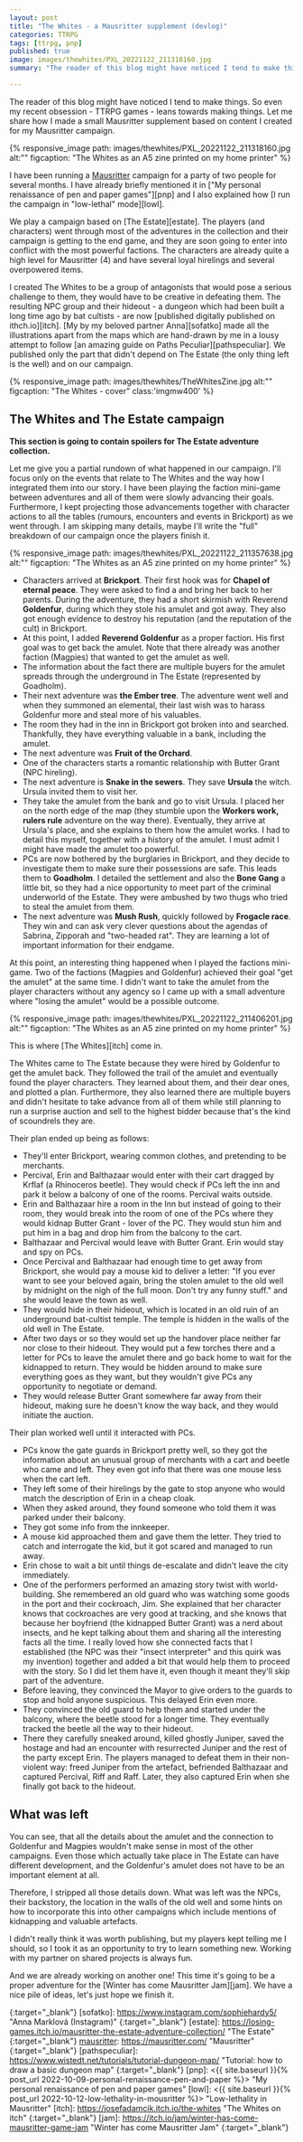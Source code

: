 ```yaml
---
layout: post
title: "The Whites - a Mausritter supplement (devlog)"
categories: TTRPG
tags: [ttrpg, pnp]
published: true
image: images/thewhites/PXL_20221122_211318160.jpg
summary: "The reader of this blog might have noticed I tend to make things. So even my recent obsession - TTRPG games - leans towards making things. Let me share how I made a small Mausritter supplement based on content I created for my mausritter campaign."

---
```


The reader of this blog might have noticed I tend to make things. So even my recent obsession - TTRPG games - leans towards making things. Let me share how I made a small Mausritter supplement based on content I created for my Mausritter campaign.

{% responsive_image path: images/thewhites/PXL_20221122_211318160.jpg  alt:"" figcaption: "The Whites as an A5 zine printed on my home printer"  %}

I have been running a [Mausritter][mausritter] campaign for a party of two people for several months. I have already briefly mentioned it in ["My personal renaissance of pen and paper games"][pnp] and I also explained how [I run the campaign in "low-lethal" mode][lowl].

We play a campaign based on [The Estate][estate]. The players (and characters) went through most of the adventures in the collection and their campaign is getting to the end game, and they are soon going to enter into conflict with the most powerful factions. The characters are already quite a high level for Mausritter (4) and have several loyal hirelings and several overpowered items.

I created The Whites to be a group of antagonists that would pose a serious challenge to them, they would have to be creative in defeating them. The resulting NPC group and their hideout - a dungeon which had been built a long time ago by bat cultists - are now [published digitally published on ithch.io][itch]. [My by my beloved partner Anna][sofatko] made all the illustrations apart from the maps which are hand-drawn by me in a lousy attempt to follow [an amazing guide on Paths Peculiar][pathspeculiar]. We published only the part that didn't depend on The Estate (the only thing left is the well) and on our campaign. 

{% responsive_image path: images/thewhites/TheWhitesZine.jpg  alt:"" figcaption: "The Whites - cover" class:'imgmw400' %}

## The Whites and The Estate campaign

**This section is going to contain spoilers for The Estate adventure collection.**

Let me give you a partial rundown of what happened in our campaign. I'll focus only on the events that relate to The Whites and the way how I integrated them into our story. I have been playing the faction mini-game between adventures and all of them were slowly advancing their goals. Furthermore, I kept projecting those advancements together with character actions to all the tables (rumours, encounters and events in Brickport) as we went through. I am skipping many details, maybe I'll write the "full" breakdown of our campaign once the players finish it.


{% responsive_image path: images/thewhites/PXL_20221122_211357638.jpg  alt:"" figcaption: "The Whites as an A5 zine printed on my home printer"  %}

- Characters arrived at **Brickport**. Their first hook was for **Chapel of eternal peace**. They were asked to find a and bring her back to her parents. During the adventure, they had a short skirmish with Reverend **Goldenfur**, during which they stole his amulet and got away. They also got enough evidence to destroy his reputation (and the reputation of the cult) in Brickport.
- At this point, I added **Reverend Goldenfur** as a proper faction. His first goal was to get back the amulet. Note that there already was another faction (Magpies) that wanted to get the amulet as well.
- The information about the fact there are multiple buyers for the amulet spreads through the underground in The Estate (represented by Goadholm). 
- Their next adventure was **the Ember tree**. The adventure went well and when they summoned an elemental, their last wish was to harass Goldenfur more and steal more of his valuables.
- The room they had in the inn in Brickport got broken into and searched. Thankfully, they have everything valuable in a bank, including the amulet.
- The next adventure was **Fruit of the Orchard**.
- One of the characters starts a romantic relationship with Butter Grant (NPC hireling). 
- The next adventure is **Snake in the sewers**. They save **Ursula** the witch. Ursula invited them to visit her.
- They take the amulet from the bank and go to visit Ursula. I placed her on the north edge of the map (they stumble upon the **Workers work, rulers rule** adventure on the way there). Eventually, they arrive at Ursula's place, and she explains to them how the amulet works. I had to detail this myself, together with a history of the amulet. I must admit I might have made the amulet too powerful.
- PCs are now bothered by the burglaries in Brickport, and they decide to investigate them to make sure their possessions are safe. This leads them to **Goadholm**. I detailed the settlement and also the **Bone Gang** a little bit, so they had a nice opportunity to meet part of the criminal underworld of the Estate. They were ambushed by two thugs who tried to steal the amulet from them. 
- The next adventure was **Mush Rush**, quickly followed by **Frogacle race**. They win and can ask very clever questions about the agendas of Sabrina, Zipporah and "two-headed rat". They are learning a lot of important information for their endgame.

At this point, an interesting thing happened when I played the factions mini-game. Two of the factions (Magpies and Goldenfur) achieved their goal "get the amulet" at the same time. I didn't want to take the amulet from the  player characters without any agency so I came up with a small adventure where "losing the amulet" would be a possible outcome.

{% responsive_image path: images/thewhites/PXL_20221122_211406201.jpg  alt:"" figcaption: "The Whites as an A5 zine printed on my home printer"  %}

This is where [The Whites][itch] come in.

The Whites came to The Estate because they were hired by Goldenfur to get the amulet back. They followed the trail of the amulet and eventually found the player characters. They learned about them, and their dear ones, and plotted a plan. Furthermore, they also learned there are multiple buyers and didn't hesitate to take advance from all of them while still planning to run a surprise auction and sell to the highest bidder because that's the kind of scoundrels they are.

Their plan ended up being as follows:

- They'll enter Brickport, wearing common clothes, and pretending to be merchants. 
- Percival, Erin and Balthazaar would enter with their cart dragged by Krflaf (a Rhinoceros beetle). They would check if PCs left the inn and park it below a balcony of one of the rooms. Percival waits outside.
- Erin and Balthazaar hire a room in the Inn but instead of going to their room, they would break into the room of one of the PCs where they would kidnap Butter Grant - lover of the PC. They would stun him and put him in a bag and drop him from the balcony to the cart. 
- Balthazaar and Percival would leave with Butter Grant. Erin would stay and spy on PCs. 
- Once Percival and Balthazaar had enough time to get away from Brickport, she would pay a mouse kid to deliver a letter: "If you ever want to see your beloved again, bring the stolen amulet to the old well by midnight on the nigh of the full moon. Don't try any funny stuff." and she would leave the town as well. 
- They would hide in their hideout, which is located in an old ruin of an underground bat-cultist temple. The temple is hidden in the walls of the old well in The Estate. 
- After two days or so they would set up the handover place neither far nor close to their hideout. They would put a few torches there and a letter for PCs to leave the amulet there and go back home to wait for the kidnapped to return. They would be hidden around to make sure everything goes as they want, but they wouldn't give PCs any opportunity to negotiate or demand. 
- They would release Butter Grant somewhere far away from their hideout, making sure he doesn't know the way back, and they would initiate the auction.

Their plan worked well until it interacted with PCs. 

- PCs know the gate guards in Brickport pretty well, so they got the information about an unusual group of merchants with a cart and beetle who came and left. They even got info that there was one mouse less when the cart left.
- They left some of their hirelings by the gate to stop anyone who would match the description of Erin in a cheap cloak.
- When they asked around, they found someone who told them it was parked under their balcony.
- They got some info from the innkeeper.
- A mouse kid approached them and gave them the letter. They tried to catch and interrogate the kid, but it got scared and managed to run away. 
- Erin chose to wait a bit until things de-escalate and didn't leave the city immediately.
- One of the performers performed an amazing story twist with world-building. She remembered an old guard who was watching some goods in the port and their cockroach, Jim. She explained that her character knows that cockroaches are very good at tracking, and she knows that because her boyfriend (the kidnapped Butter Grant) was a nerd about insects, and he kept talking about them and sharing all the interesting facts all the time. I really loved how she connected facts that I established (the NPC was their "insect interpreter" and this quirk was my invention) together and added a bit that would help them to proceed with the story. So I did let them have it, even though it meant they'll skip part of the adventure.
- Before leaving, they convinced the Mayor to give orders to the guards to stop and hold anyone suspicious. This delayed Erin even more.
- They convinced the old guard to help them and started under the balcony, where the beetle stood for a longer time. They eventually tracked the beetle all the way to their hideout. 
- There they carefully sneaked around, killed ghostly Juniper, saved the hostage and had an encounter with resurrected Juniper and the rest of the party except Erin. The players managed to defeat them in their non-violent way: freed Juniper from the artefact, befriended Balthazaar and captured Percival, Riff and Raff. Later, they also captured Erin when she finally got back to the hideout. 

## What was left

You can see, that all the details about the amulet and the connection to Goldenfur and Magpies wouldn't make sense in most of the other campaigns. Even those which actually take place in The Estate can have different development, and the Goldenfur's amulet does not have to be an important element at all. 

Therefore, I stripped all those details down. What was left was the NPCs, their backstory, the location in the walls of the old well and some hints on how to incorporate this into other campaigns which include mentions of kidnapping and valuable artefacts. 

I didn't really think it was worth publishing, but my players kept telling me I should, so I took it as an opportunity to try to learn something new. Working with my partner on shared projects is always fun. 

And we are already working on another one! This time it's going to be a proper adventure for the [Winter has come Mausritter Jam][jam]. We have a nice pile of ideas, let's just hope we finish it. 



[mausritter]: <https://mausritter.com/> "Mausritter"
{:target="_blank"}
[sofatko]: <https://www.instagram.com/sophiehardy5/> "Anna Marklová (Instagram)"
{:target="_blank"}
[estate]: <https://losing-games.itch.io/mausritter-the-estate-adventure-collection/> "The Estate"
{:target="_blank"}
[mausritter]: <https://mausritter.com/> "Mausritter"
{:target="_blank"}
[pathspeculiar]: <https://www.wistedt.net/tutorials/tutorial-dungeon-map/> "Tutorial: how to draw a basic dungeon map"
{:target="_blank"}
[pnp]: <{{ site.baseurl }}{% post_url 2022-10-09-personal-renaissance-pen-and-paper %}> "My personal renaissance of pen and paper games"
[lowl]: <{{ site.baseurl }}{% post_url 2022-10-12-low-lethality-in-mousritter %}> "Low-lethality in Mausritter"
[itch]: <https://josefadamcik.itch.io/the-whites> "The Whites on itch"
{:target="_blank"}
[jam]: <https://itch.io/jam/winter-has-come-mausritter-game-jam> "Winter has come Mausritter Jam"
{:target="_blank"}
